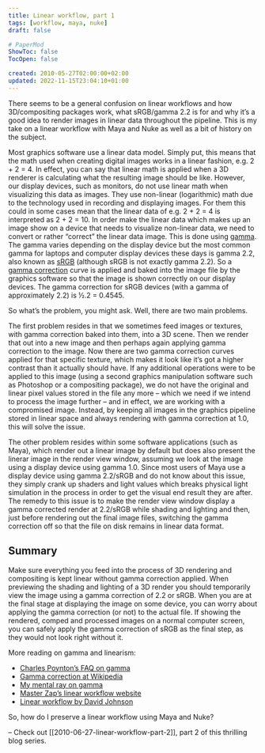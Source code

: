 ```yaml
---
title: Linear workflow, part 1
tags: [workflow, maya, nuke]
draft: false

# PaperMod
ShowToc: false
TocOpen: false

created: 2010-05-27T02:00:00+02:00
updated: 2022-11-15T23:04:10+01:00
---
```


There seems to be a general confusion on linear workflows and how 3D/compositing packages work, what sRGB/gamma 2.2 is for and why it’s a good idea to render images in linear data throughout the pipeline. This is my take on a linear workflow with Maya and Nuke as well as a bit of history on the subject.


Most graphics software use a linear data model. Simply put, this means that the math used when creating digital images works in a linear fashion, e.g. 2 + 2 = 4. In effect, you can say that linear math is applied when a 3D renderer is calculating what the resulting image should be like. However, our display devices, such as monitors, do not use linear math when visualizing this data as images. They use non-linear (logarithmic) math due to the technology used in recording and displaying images. For them this could in some cases mean that the linear data of e.g. 2 + 2 = 4 is interpreted as 2 + 2 = 10. In order make the linear data which makes up an image show on a device that needs to visualize non-linear data, we need to convert or rather “correct” the linear data image. This is done using [gamma](http://www.poynton.com/notes/colour_and_gamma/GammaFAQ.html#gamma). The gamma varies depending on the display device but the most common gamma for laptops and computer display devices these days is gamma 2.2, also known as [sRGB](http://en.wikipedia.org/wiki/SRGB) (although sRGB is not exactly gamma 2.2). So a [gamma correction](http://www.poynton.com/notes/colour_and_gamma/GammaFAQ.html#gamma_correction) curve is applied and baked into the image file by the graphics software so that the image is shown correctly on our display devices. The gamma correction for sRGB devices (with a gamma of approximately 2.2) is ½.2 = 0.4545.

So what’s the problem, you might ask. Well, there are two main problems.

The first problem resides in that we sometimes feed images or textures, with gamma correction baked into them, into a 3D scene. Then we render that out into a new image and then perhaps again applying gamma correction to the image. Now there are two gamma correction curves applied for that specific texture, which makes it look like it’s got a higher contrast than it actually should have. If any additional operations were to be applied to this image (using a second graphics manipulation software such as Photoshop or a compositing package), we do not have the original and linear pixel values stored in the file any more – which we need if we intend to process the image further – and in effect, we are working with a compromised image. Instead, by keeping all images in the graphics pipeline stored in linear space and always rendering with gamma correction at 1.0, this will solve the issue.

The other problem resides within some software applications (such as Maya), which render out a linear image by default but does also present the linerar image in the render view window, assuming we look at the image using a display device using gamma 1.0. Since most users of Maya use a display device using gamma 2.2/sRGB and do not know about this issue, they simply crank up shaders and light values which breaks physical light simulation in the process in order to get the visual end result they are after. The remedy to this issue is to make the render view window display a gamma corrected render at 2.2/sRGB while shading and lighting and then, just before rendering out the final image files, switching the gamma correction off so that the file on disk remains in linear data format.

## Summary

Make sure everything you feed into the process of 3D rendering and compositing is kept linear without gamma correction applied. When previewing the shading and lighting of a 3D render you should temporarily view the image using a gamma correction of 2.2 or sRGB. When you are at the final stage at displaying the image on some device, you can worry about applying the gamma correction (or not) to the actual file. If showing the rendered, comped and processed images on a normal computer screen, you can safely apply the gamma correction of sRGB as the final step, as they would not look right without it.

More reading on gamma and linearism:

- [Charles Poynton’s FAQ on gamma](http://www.poynton.com/notes/colour_and_gamma/GammaFAQ.html)
- [Gamma correction at Wikipedia](http://en.wikipedia.org/wiki/Gamma_correction)
- [My mental ray on gamma](http://mymentalray.com/wiki/index.php/Gamma)
- [Master Zap’s linear workflow website](http://www.lysator.liu.se/~zap/lwf/)
- [Linear workflow by David Johnson](http://www.djx.com.au/blog/2008/09/13/linear-workflow-and-gamma/)

So, how do I preserve a linear workflow using Maya and Nuke?

– Check out [[2010-06-27-linear-workflow-part-2]], part 2 of this thrilling blog series.
